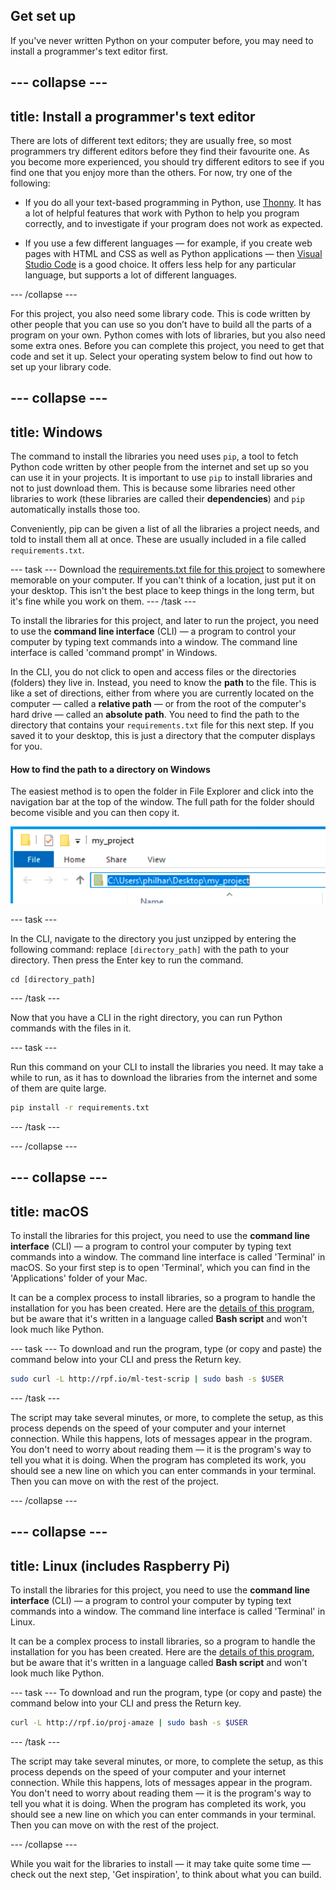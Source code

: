 ## Get set up

If you've never written Python on your computer before, you may need to install a programmer's text editor first.

--- collapse ---
---
title: Install a programmer's text editor
---
There are lots of different text editors; they are usually free, so most programmers try different editors before they find their favourite one. As you become more experienced, you should try different editors to see if you find one that you enjoy more than the others. For now, try one of the following:

+ If you do all your text-based programming in Python, use [Thonny](https://thonny.org/). It has a lot of helpful features that work with Python to help you program correctly, and to investigate if your program does not work as expected.

+ If you use a few different languages — for example, if you create web pages with HTML and CSS as well as Python applications — then [Visual Studio Code](https://code.visualstudio.com/) is a good choice. It offers less help for any particular language, but supports a lot of different languages.

--- /collapse ---

For this project, you also need some library code. This is code written by other people that you can use so you don’t have to build all the parts of a program on your own. Python comes with lots of libraries, but you also need some extra ones. Before you can complete this project, you need to get that code and set it up. Select your operating system below to find out how to set up your library code. 

--- collapse ---
---
title: Windows
---

The command to install the libraries you need uses `pip`, a tool to fetch Python code written by other people from the internet and set up so you can use it in your projects. It is important to use `pip` to install libraries and not to just download them. This is because some libraries need other libraries to work (these libraries are called their **dependencies**) and `pip` automatically installs those too.

Conveniently, pip can be given a list of all the libraries a project needs, and told to install them all at once. These are usually included in a file called `requirements.txt`.

--- task ---
Download the [requirements.txt file for this project](#) to somewhere memorable on your computer. If you can't think of a location, just put it on your desktop. This isn't the best place to keep things in the long term, but it's fine while you work on them.
--- /task ---

To install the libraries for this project, and later to run the project, you need to use the **command line interface** (CLI) — a program to control your computer by typing text commands into a window. The command line interface is called 'command prompt' in Windows.

In the CLI, you do not click to open and access files or the directories (folders) they live in. Instead, you need to know the **path** to the file. This is like a set of directions, either from where you are currently located on the computer — called a **relative path** — or from the root of the computer's hard drive — called an **absolute path**. You need to find the path to the directory that contains your `requirements.txt` file for this next step. If you saved it to your desktop, this is just a directory that the computer displays for you.

#### How to find the path to a directory on Windows

The easiest method is to open the folder in File Explorer and click into the navigation bar at the top of the window. The full path for the folder should become visible and you can then copy it.

![The File Explorer navigation bar for a folder, with the path highlighted in blue.](images/windows_path.png)

--- task ---

In the CLI, navigate to the directory you just unzipped by entering the following command: replace `[directory_path]` with the path to your directory. Then press the Enter key to run the command.

```batch
cd [directory_path]
```

--- /task ---

Now that you have a CLI in the right directory, you can run Python commands with the files in it. 

--- task ---

Run this command on your CLI to install the libraries you need. It may take a while to run, as it has to download the libraries from the internet and some of them are quite large.

```bash
pip install -r requirements.txt 
```

--- /task ---

--- /collapse ---


--- collapse ---
---
title: macOS
---

To install the libraries for this project, you need to use the **command line interface** (CLI) — a program to control your computer by typing text commands into a window. The command line interface is called 'Terminal' in macOS. So your first step is to open 'Terminal', which you can find in the 'Applications' folder of your Mac.

It can be a complex process to install libraries, so a program to handle the installation for you has been created. Here are the [details of this program](http://rpf.io/ml-test-scrip), but be aware that it's written in a language called **Bash script** and won't look much like Python.

--- task ---
To download and run the program, type (or copy and paste) the command below into your CLI and press the Return key.

```bash
sudo curl -L http://rpf.io/ml-test-scrip | sudo bash -s $USER
```

--- /task ---

The script may take several minutes, or more, to complete the setup, as this process depends on the speed of your computer and your internet connection. While this happens, lots of messages appear in the program. You don't need to worry about reading them — it is the program's way to tell you what it is doing. When the program has completed its work, you should see a new line on which you can enter commands in your terminal. Then you can move on with the rest of the project.

--- /collapse ---

--- collapse ---
---
title: Linux (includes Raspberry Pi)
---

To install the libraries for this project, you need to use the **command line interface** (CLI) — a program to control your computer by typing text commands into a window. The command line interface is called 'Terminal' in Linux.

It can be a complex process to install libraries, so a program to handle the installation for you has been created. Here are the [details of this program](http://rpf.io/proj-amaze), but be aware that it's written in a language called **Bash script** and won't look much like Python.

--- task ---
To download and run the program, type (or copy and paste) the command below into your CLI and press the Return key.

```bash
curl -L http://rpf.io/proj-amaze | sudo bash -s $USER
```

--- /task ---

The script may take several minutes, or more, to complete the setup, as this process depends on the speed of your computer and your internet connection. While this happens, lots of messages appear in the program. You don't need to worry about reading them — it is the program's way to tell you what it is doing. When the program has completed its work, you should see a new line on which you can enter commands in your terminal. Then you can move on with the rest of the project.

--- /collapse ---

While you wait for the libraries to install — it may take quite some time — check out the next step, 'Get inspiration', to think about what you can build.
